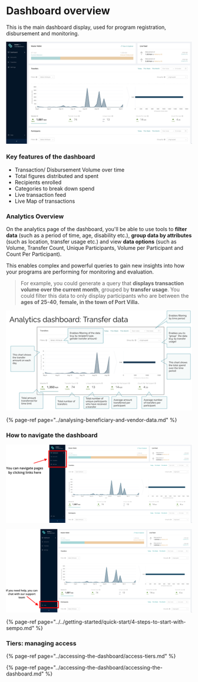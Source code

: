 # Dashboard overview

This is the main dashboard display, used for program registration, disbursement and monitoring.

![Dashboard Page - Analytics](../../.gitbook/assets/screen-shot-2020-09-10-at-10.54.44-am.png)

### **Key features of the dashboard**

* Transaction/ Disbursement Volume over time
* Total figures distributed and spent
* Recipients enrolled
* Categories to break down spend 
* Live transaction feed
* Live Map of transactions

### Analytics Overview

On the analytics page of the dashboard, you'll be able to use tools to **filter data** \(such as a period of time, age, disability etc.\), **group data by attributes** \(such as location, transfer usage etc.\) and view **data options** \(such as Volume, Transfer Count, Unique Participants, Volume per Participant and Count Per Participant\).

This enables complex and powerful queries to gain new insights into how your programs are performing for monitoring and evaluation. 

> For example, you could generate a query that **displays transaction volume over the current month**, grouped by **transfer usage**. You could filter this data to only display participants who are between the **ages of 25-40**, **female, in the town of Port Villa.**

![](../../.gitbook/assets/screen-shot-2020-09-10-at-1.11.12-pm.png)

{% page-ref page="../analysing-beneficiary-and-vendor-data.md" %}

### **How to navigate the dashboard**

![How to navigate](../../.gitbook/assets/support.png)

![How to access customer support](../../.gitbook/assets/nav.png)

{% page-ref page="../../getting-started/quick-start/4-steps-to-start-with-sempo.md" %}

### Tiers: managing access

{% page-ref page="../accessing-the-dashboard/access-tiers.md" %}

{% page-ref page="../accessing-the-dashboard/accessing-the-dashboard.md" %}



